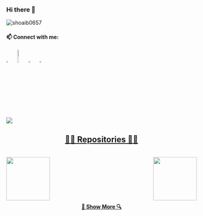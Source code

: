 ### Hi there 👋
<p align="left"> <img src="https://komarev.com/ghpvc/?username=shoaib0657&label=Profile%20Visits&color=blue&style=for-the-badge" alt="shoaib0657" /> </p>

#### 📫 Connect with me:
[<img src="https://img.icons8.com/color/48/000000/linkedin.png" width="3.5%"/>](https://www.linkedin.com/in/mohammad-shoaib-ansari-5830b1228/)  &nbsp; [<img src="https://raw.githubusercontent.com/rahuldkjain/github-profile-readme-generator/master/src/images/icons/Social/geeks-for-geeks.svg" height="35" width="3.5%"/>](https://auth.geeksforgeeks.org/user/mdshoaibansari0307) &nbsp; [<img src="https://img.icons8.com/fluent/48/000000/instagram-new.png" width="3.5%"/>](https://www.instagram.com/shoaib_0657/)  &nbsp; <a href="mailto:mdshoaibansari0307@gmail.com"> <img src="https://img.icons8.com/fluent/48/000000/gmail.png" width="3.5%"/> 

<p><img align="center" src="https://github-readme-stats.vercel.app/api/top-langs?username=shoaib0657&show_icons=true&locale=en&layout=compact" /></p>

<h2 align="center">👨‍💻 Repositories 👨‍💻</h2>
<br>
<div width="100%" align="center">
  <a align="left" href="https://github.com/shoaib0657/foodmine" title="FoodMine">
    <img align="left" height="115" src="https://github-readme-stats.vercel.app/api/pin/?username=shoaib0657&repo=foodmine">
  </a>
  <a align="right" href="https://github.com/shoaib0657/MyShell" title="My Shell">
    <img align="right" height="115" src="https://github-readme-stats.vercel.app/api/pin/?username=shoaib0657&repo=MyShell">
  </a>
</div>
<br/><br/><br/><br/><br/><br/>

<h4 align="center">
  <a href="https://github.com/shoaib0657?tab=repositories" title="Show Repositories">🔎 Show More 🔍</a>
</h4>

<!--
**shoaib0657/shoaib0657** is a ✨ _special_ ✨ repository because its `README.md` (this file) appears on your GitHub profile.

Here are some ideas to get you started:

- 🔭 I’m currently working on ...
- 🌱 I’m currently learning ...
- 👯 I’m looking to collaborate on ...
- 🤔 I’m looking for help with ...
- 💬 Ask me about ...
- 📫 How to reach me: ...
- 😄 Pronouns: ...
- ⚡ Fun fact: ...
-->
